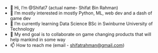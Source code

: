 - 👋 Hi, I’m @Shifat7 (actual name- Shifat Bin Rahman)
- 👀 I’m mostly interested in mostly Python, ML, web dev and a dash of game dev
- 🌱 I’m currently learning Data Science BSc in Swinburne University of Technology
- 💞️ My end goal is to collaborate on game changing products that will help mankind in some way
- 📫 How to reach me (email - shifatrahman@gmail.com)

<!---
Shifat7/Shifat7 is a ✨ special ✨ repository because its `README.md` (this file) appears on your GitHub profile.
You can click the Preview link to take a look at your changes.
--->
